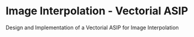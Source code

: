 # **Image Interpolation - Vectorial ASIP**
Design and Implementation of a Vectorial ASIP for Image Interpolation
